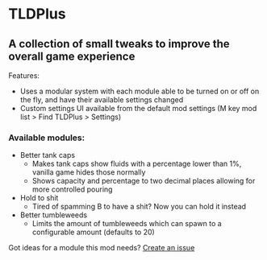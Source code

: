 # TLDPlus

## A collection of small tweaks to improve the overall game experience

Features:
- Uses a modular system with each module able to be turned on or off on the fly, and have their available settings changed
- Custom settings UI available from the default mod settings (M key mod list > Find TLDPlus > Settings)

### Available modules:
- Better tank caps
  - Makes tank caps show fluids with a percentage lower than 1%, vanilla game hides those normally
  - Shows capacity and percentage to two decimal places allowing for more controlled pouring
- Hold to shit
  - Tired of spamming B to have a shit? Now you can hold it instead
- Better tumbleweeds
  - Limits the amount of tumbleweeds which can spawn to a configurable amount (defaults to 20)

Got ideas for a module this mod needs? [Create an issue](https://github.com/OfficiallyM/TLDPlus/issues/new)
